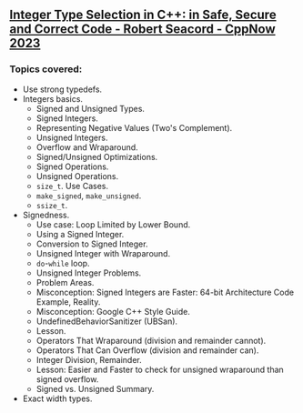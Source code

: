 ## [Integer Type Selection in C++: in Safe, Secure and Correct Code - Robert Seacord - CppNow 2023](https://www.youtube.com/watch?v=82jVpEmAEV4)
### Topics covered:
* Use strong typedefs.
* Integers basics.
  * Signed and Unsigned Types.
  * Signed Integers.
  * Representing Negative Values (Two's Complement).
  * Unsigned Integers.
  * Overflow and Wraparound.
  * Signed/Unsigned Optimizations.
  * Signed Operations.
  * Unsigned Operations.
  * `size_t`. Use Cases.
  * `make_signed`, `make_unsigned`.
  * `ssize_t`.
* Signedness.
  * Use case: Loop Limited by Lower Bound.
  * Using a Signed Integer.
  * Conversion to Signed Integer.
  * Unsigned Integer with Wraparound.
  * `do`-`while` loop.
  * Unsigned Integer Problems.
  * Problem Areas.
  * Misconception: Signed Integers are Faster: 64-bit Architecture Code Example, Reality.
  * Misconception: Google C++ Style Guide.
  * UndefinedBehaviorSanitizer (UBSan).
  * Lesson.
  * Operators That Wraparound (division and remainder cannot).
  * Operators That Can Overflow (division and remainder can).
  * Integer Division, Remainder.
  * Lesson: Easier and Faster to check for unsigned wraparound than signed overflow.
  * Signed vs. Unsigned Summary.
* Exact width types.

